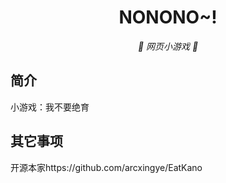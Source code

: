<p align="center">
  
</p>
<div align="center">

# NONONO~!

_🦌 网页小游戏 🥛_

</div>


## 简介

小游戏：我不要绝育

## 其它事项

开源本家https://github.com/arcxingye/EatKano

